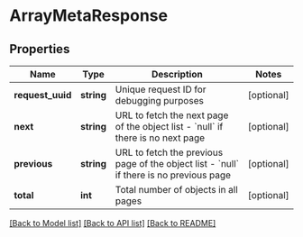 # ArrayMetaResponse

## Properties
Name | Type | Description | Notes
------------ | ------------- | ------------- | -------------
**request_uuid** | **string** | Unique request ID for debugging purposes | [optional] 
**next** | **string** | URL to fetch the next page of the object list - &#x60;null&#x60; if there is no next page | [optional] 
**previous** | **string** | URL to fetch the previous page of the object list - &#x60;null&#x60; if there is no previous page | [optional] 
**total** | **int** | Total number of objects in all pages | [optional] 

[[Back to Model list]](../README.md#documentation-for-models) [[Back to API list]](../README.md#documentation-for-api-endpoints) [[Back to README]](../README.md)


